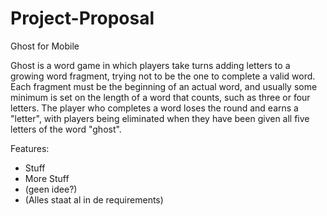 # Project-Proposal

Ghost for Mobile

Ghost is a word game in which players take turns adding letters to a growing word fragment, 
trying not to be the one to complete a valid word. Each fragment must be the beginning of an 
actual word, and usually some minimum is set on the length of a word that counts, such as 
three or four letters. The player who completes a word loses the round and earns a "letter", 
with players being eliminated when they have been given all five letters of the word "ghost".


Features:

* Stuff
* More Stuff
* (geen idee?)
* (Alles staat al in de requirements)

